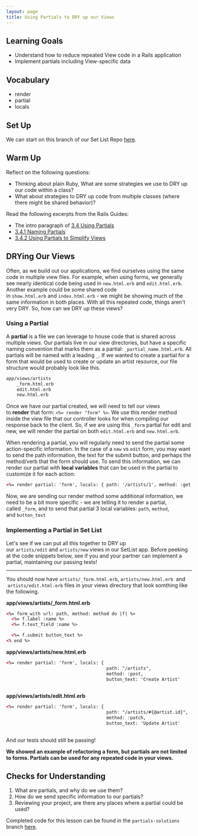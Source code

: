```yaml
---
layout: page
title: Using Partials to DRY up our Views
---
```


## Learning Goals
- Understand how to reduce repeated View code in a Rails application
- Implement partials including View-specific data 

## Vocabulary

- render
- partial
- locals

## Set Up

We can start on this branch of our Set List Repo [here](https://github.com/turingschool-examples/set-list-7/tree/generic-start).

## Warm Up

Reflect on the following questions:

- Thinking about plain Ruby, What are some strategies we use to DRY up our code within a class?
- What about strategies to DRY up code from multiple classes (where there might be shared behavior)?

Read the following excerpts from the Rails Guides:

- The intro paragraph of [3.4 Using Partials](https://guides.rubyonrails.org/layouts_and_rendering.html#using-partials)
- [3.4.1 Naming Partials](https://guides.rubyonrails.org/layouts_and_rendering.html#naming-partials)
- [3.4.2 Using Partials to Simplify Views](https://guides.rubyonrails.org/layouts_and_rendering.html#using-partials-to-simplify-views)

## DRYing Our Views

Often, as we build out our applications, we find ourselves using the same code in multiple view files. For example, when using forms, we generally see nearly identical code being used in `new.html.erb` and `edit.html.erb`. Another example could be some shared code in `show.html.erb` and `index.html.erb` - we might be showing much of the same information in both places. With all this repeated code, things aren't very DRY. So, how can we DRY up these views?

### Using a Partial

A **partial** is a file we can leverage to house code that is shared across multiple views. Our partials live in our view directories, but have a specific naming convention that marks them as a partial: `_partial_name.html.erb`. All partials will be named with a leading `_`. If we wanted to create a partial for a form that would be used to create or update an artist resource, our file structure would probably look like this.

```bash
app/views/artists
    _form.html.erb
    edit.html.erb
    new.html.erb
```

Once we have our partial created, we will need to tell our views to **render** that form: `<%= render "form" %>`. We use this render method inside the view file that our controller looks for when compiling our response back to the client. So, if we are using this `_form` partial for edit and new, we will render the partial on both `edit.html.erb` and `new.html.erb`.

When rendering a partial, you will regularly need to send the partial some action-specific information. In the case of a `new` vs `edit` form, you may want to send the path information, the text for the submit button, and perhaps the method/verb that the form should use. To send this information, we can render our partial with **local variables** that can be used in the partial to customize it for each action:

```html
<%= render partial: 'form', locals: { path: '/artists/1', method: :get, button_text: 'Update Artist' } %>
```

Now, we are sending our render method some additional information, we need to be a bit more specific - we are telling it to render a partial, called `_form`, and to send that partial 3 local variables: `path`, `method`, and `button_text`

### Implementing a Partial in Set List

Let's see if we can put all this together to DRY up our `artists/edit` and `artists/new` views in our SetList app. Before peeking at the code snippets below, see if you and your partner can implement a partial, maintaining our passing tests!

---

You should now have `artists/_form.html.erb`, `artists/new.html.erb`  and  `artists/edit.html.erb` files in your views directory that look somthing like the following.

**app/views/artists/_form.html.erb**

```html
<%= form_with url: path, method: method do |f| %>
  <%= f.label :name %>
  <%= f.text_field :name %>

  <%= f.submit button_text %>
<% end %>
```

**app/views/artists/new.html.erb**

```html
<%= render partial: 'form', locals: {
                                      path: "/artists",
                                      method: :post,
                                      button_text: 'Create Artist'
																		} %>
```

**app/views/artists/edit.html.erb**

```html
<%= render partial: 'form', locals: {
                                      path: "/artists/#{@artist.id}",
                                      method: :patch,
                                      button_text: 'Update Artist'
																		} %>
```

And our tests should still be passing!

**We showed an example of refactoring a form, but partials are not limited to forms. Partials can be used for any repeated code in your views.**

## Checks for Understanding

1. What are partials, and why do we use them?
2. How do we send specific information to our partials?
3. Reviewing your project, are there any places where a partial could be used?

Completed code for this lesson can be found in the `partials-solutions` branch [here](https://github.com/turingschool-examples/set-list-7/tree/partials-solutions).
